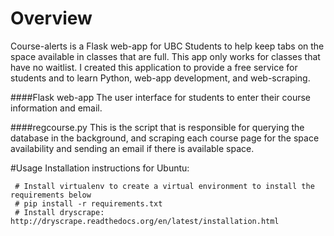 # Overview
Course-alerts is a Flask web-app for UBC Students to help keep tabs on the space available in classes that are full. This app only works for classes that have no waitlist. I created this application to provide a free service for students and to learn Python, web-app development, and web-scraping.

####Flask web-app
The user interface for students to enter their course information and email. 

####regcourse.py
This is the script that is responsible for querying the database in the background, and scraping each course page for the space availability and sending an email if there is available space.

#Usage
Installation instructions for Ubuntu:
```
 # Install virtualenv to create a virtual environment to install the requirements below
 # pip install -r requirements.txt
 # Install dryscrape: http://dryscrape.readthedocs.org/en/latest/installation.html
```
